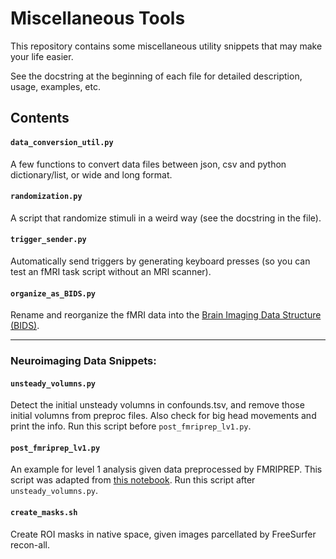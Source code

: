 # Miscellaneous Tools
This repository contains some miscellaneous utility snippets that may make your life easier.

See the docstring at the beginning of each file for detailed description, usage, examples, etc.

## Contents
#### `data_conversion_util.py`
A few functions to convert data files between json, csv and python dictionary/list, or wide and long format.

#### `randomization.py`
A script that randomize stimuli in a weird way (see the docstring in the file).

#### `trigger_sender.py`
Automatically send triggers by generating keyboard presses (so you can test an fMRI task script without an MRI scanner).

#### `organize_as_BIDS.py`
Rename and reorganize the fMRI data into the [Brain Imaging Data Structure (BIDS)](https://www.nature.com/articles/sdata201644).

---
### Neuroimaging Data Snippets:

#### `unsteady_volumns.py`
Detect the initial unsteady volumns in confounds.tsv, and remove those initial volumns from preproc files. Also check for big head movements and print the info. Run this script before `post_fmriprep_lv1.py`.

#### `post_fmriprep_lv1.py`
An example for level 1 analysis given data preprocessed by FMRIPREP. This script was adapted from [this notebook](https://github.com/poldrack/fmri-analysis-vm/blob/master/analysis/postFMRIPREPmodelling/First%20and%20Second%20Level%20Modeling%20(FSL).ipynb). Run this script after `unsteady_volumns.py`.

#### `create_masks.sh`
Create ROI masks in native space, given images parcellated by FreeSurfer recon-all.
